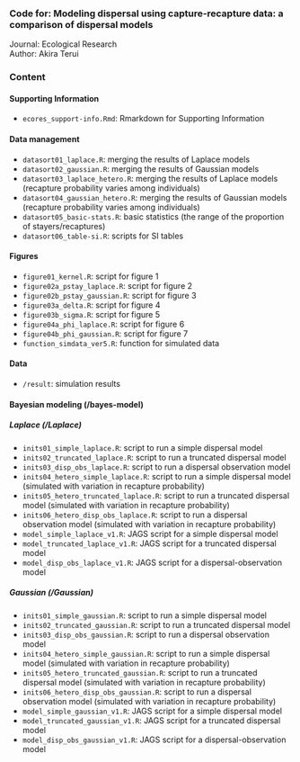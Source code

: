 ### Code for: Modeling dispersal using capture-recapture data: a comparison of dispersal models

Journal: Ecological Research  
Author: Akira Terui  

### Content

#### Supporting Information
* `ecores_support-info.Rmd`: Rmarkdown for Supporting Information  

#### Data management

* `datasort01_laplace.R`: merging the results of Laplace models  
* `datasort02_gaussian.R`: merging the results of Gaussian models  
* `datasort03_laplace_hetero.R`: merging the results of Laplace models (recapture probability varies among individuals)  
* `datasort04_gaussian_hetero.R`: merging the results of Gaussian models (recapture probability varies among individuals)  
* `datasort05_basic-stats.R`: basic statistics (the range of the proportion of stayers/recaptures)  
* `datasort06_table-si.R`: scripts for SI tables  

#### Figures

* `figure01_kernel.R`: script for figure 1  
* `figure02a_pstay_laplace.R`: script for figure 2  
* `figure02b_pstay_gaussian.R`: script for figure 3  
* `figure03a_delta.R`: script for figure 4  
* `figure03b_sigma.R`: script for figure 5  
* `figure04a_phi_laplace.R`: script for figure 6  
* `figure04b_phi_gaussian.R`: script for figure 7  
* `function_simdata_ver5.R`: function for simulated data  

#### Data

* `/result`: simulation results  

#### Bayesian modeling (/bayes-model)

##### Laplace (/Laplace)

* `inits01_simple_laplace.R`: script to run a simple dispersal model  
* `inits02_truncated_laplace.R`: script to run a truncated dispersal model   
* `inits03_disp_obs_laplace.R`: script to run a dispersal observation model  
* `inits04_hetero_simple_laplace.R`: script to run a simple dispersal model (simulated with variation in recapture probability)  
* `inits05_hetero_truncated_laplace.R`: script to run a truncated dispersal model (simulated with variation in recapture probability)  
* `inits06_hetero_disp_obs_laplace.R`: script to run a dispersal observation model (simulated with variation in recapture probability)  
* `model_simple_laplace_v1.R`: JAGS script for a simple dispersal model  
* `model_truncated_laplace_v1.R`: JAGS script for a truncated dispersal model  
* `model_disp_obs_laplace_v1.R`: JAGS script for a dispersal-observation model  

##### Gaussian (/Gaussian)

* `inits01_simple_gaussian.R`: script to run a simple dispersal model  
* `inits02_truncated_gaussian.R`: script to run a truncated dispersal model   
* `inits03_disp_obs_gaussian.R`: script to run a dispersal observation model  
* `inits04_hetero_simple_gaussian.R`: script to run a simple dispersal model (simulated with variation in recapture probability)  
* `inits05_hetero_truncated_gaussian.R`: script to run a truncated dispersal model (simulated with variation in recapture probability)  
* `inits06_hetero_disp_obs_gaussian.R`: script to run a dispersal observation model (simulated with variation in recapture probability)  
* `model_simple_gaussian_v1.R`: JAGS script for a simple dispersal model  
* `model_truncated_gaussian_v1.R`: JAGS script for a truncated dispersal model  
* `model_disp_obs_gaussian_v1.R`: JAGS script for a dispersal-observation model  
